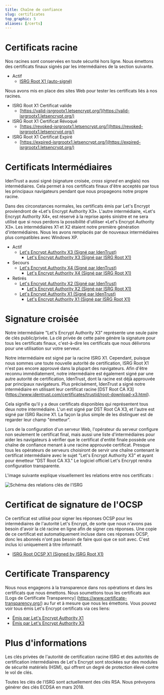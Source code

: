 ```yaml
---
title: Chaîne de confiance
slug: certificates
top_graphic: 5
aliases: [/certs]
---
```


# Certificats racine

Nos racines sont conservées en toute sécurité hors ligne. Nous émettons des certificats finaux signés par les intermédiaires de la section suivante.

* Actif
  * [ISRG Root X1 (auto-signé)](/certs/isrgrootx1.pem.txt)

Nous avons mis en place des sites Web pour tester les certificats liés à nos racines.

* ISRG Root X1 Certificat valide
  * [https://valid-isrgrootx1.letsencrypt.org/](https://valid-isrgrootx1.letsencrypt.org/)
* ISRG Root X1 Certificat Révoqué
  * [https://revoked-isrgrootx1.letsencrypt.org/](https://revoked-isrgrootx1.letsencrypt.org/)
* ISRG Root X1 Certificat Expiré
  * [https://expired-isrgrootx1.letsencrypt.org/](https://expired-isrgrootx1.letsencrypt.org/)

# Certificats Intermédiaires

IdenTrust a aussi signé (signature croisée, *cross signed* en anglais) nos intermédiaires. Cela permet à nos certificats finaux d'être acceptés par tous les principaux navigateurs pendant que nous propageons notre propre racine.

Dans des circonstances normales, les certificats émis par Let's Encrypt proviendront de «Let's Encrypt Authority X3». L'autre intermédiaire, «Let's Encrypt Authority X4», est réservé à la reprise après sinistre et ne sera utilisé que si nous perdons la possibilité d'utiliser «Let's Encrypt Authority X3». Les intermédiaires X1 et X2 étaient notre première génération d'intermédiaires. Nous les avons remplacés par de nouveaux intermédiaires plus compatibles avec Windows XP.

* Actif
  * [Let's Encrypt Authority X3 (Signé par IdenTrust)](/certs/lets-encrypt-x3-cross-signed.pem.txt)
    * [Let's Encrypt Authority X3 (Signé par ISRG Root X1)](/certs/letsencryptauthorityx3.pem.txt)
* Secours
  * [Let's Encrypt Authority X4 (Signé par IdenTrust)](/certs/lets-encrypt-x4-cross-signed.pem.txt)
    * [Let's Encrypt Authority X4 (Signé par ISRG Root X1)](/certs/letsencryptauthorityx4.pem.txt)
* Retirés
  * [Let's Encrypt Authority X2 (Signé par IdenTrust)](/certs/lets-encrypt-x2-cross-signed.pem.txt)
    * [Let's Encrypt Authority X2 (Signé par ISRG Root X1)](/certs/letsencryptauthorityx2.pem.txt)
  * [Let's Encrypt Authority X1 (Signé par IdenTrust)](/certs/lets-encrypt-x1-cross-signed.pem.txt)
    * [Let's Encrypt Authority X1 (Signé par ISRG Root X1)](/certs/letsencryptauthorityx1.pem.txt)

# Signature croisée

Notre intermédiaire "Let's Encrypt Authority X3" représente une seule paire de clés public/privée.
La clé privée de cette paire génère la signature pour tous les certificats finaux, c'est-à-dire les certificats que nous délivrons pour une utilisation sur votre serveur.

Notre intermédiaire est signé par la racine ISRG X1. Cependant, puisque nous sommes une toute nouvelle
autorité de certification, ISRG Root X1 n'est pas encore approuvé dans la plupart des navigateurs.
Afin d'être reconnu immédiatement, notre intermédiaire est également signé par
une autre autorité de certification, IdenTrust, dont la racine est déjà approuvée par
principaux navigateurs. Plus précisément, IdenTrust a signé notre intermédiaire en utilisant leur certificat racine
[DST Root CA X3] (https://www.identrust.com/certificates/trustid/root-download-x3.html).

Cela signifie qu'il y a deux certificats disponibles qui représentent tous deux notre
intermédiaire. L'un est signé par DST Root CA X3, et l'autre est signé par ISRG
Racine X1. La façon la plus simple de les distinguer est de regarder leur champ "émetteur".

Lors de la configuration d'un serveur Web, l'opérateur du serveur configure non seulement le
certificat final, mais aussi une liste d'intermédiaires pour aider les navigateurs à vérifier
que le certificat d'entité finale possède une chaîne de confiance menant à une racine approuvée
certificat. Presque tous les opérateurs de serveurs choisiront de servir une chaîne contenant
le certificat intermédiaire avec le sujet "Let's Encrypt Authority X3" et
ayant pour émetteur "DST Root CA X3." Le logiciel officiel Let's Encrypt rendra
configuration transparente.


L'image suivante explique visuellement les relations entre nos certificats :

<img src="/certs/isrg-keys.png" alt="Schéma des relations clés de l'ISRG">

# Certificat de signature de l'OCSP

Ce certificat est utilisé pour signer les réponses OCSP pour les intermédiaires de l'autorité Let's Encrypt, de sorte que nous n'avons pas besoin d'avoir la clé racine en ligne afin de
signer ces réponses. Une copie de ce certificat est automatiquement incluse dans
ces réponses OCSP, donc les abonnés n'ont pas besoin de faire quoi que ce soit avec. C'est
inclus ici uniquement à titre informatif.

* [ISRG Root OCSP X1 (Signed by ISRG Root X1)](/certs/isrg-root-ocsp-x1.pem.txt)

# Certificate Transparency

Nous nous engageons à la transparence dans nos opérations et dans les certificats que nous
émettons. Nous soumettons tous les certificats aux [Logs de Certificate Transparency] (https://www.certificate-transparency.org/) au fur et à mesure que nous les émettons. Vous pouvez voir tous
émis Let's Encrypt certificats via ces liens:

* [Émis par Let's Encrypt Authority X1](https://crt.sh/?Identity=%25&iCAID=7395)
* [Émis par Let's Encrypt Authority X3](https://crt.sh/?Identity=%25&iCAID=16418)

# Plus d'informations

Les clés privées de l'autorité de certification racine ISRG et des autorités de certification intermédiaires de Let's Encrypt sont stockées sur des modules de sécurité matériels (HSM), qui offrent un degré de protection élevé contre le vol de clés.

Toutes les clés de l'ISRG sont actuellement des clés RSA. Nous prévoyons générer des clés ECDSA en mars 2018.